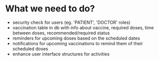 # What we need to do?
* security check for users (eg. 'PATIENT', 'DOCTOR' roles)
* vaccination table in db with info about vaccine, required doses, time between doses, recommended/required status
* reminders for upcoming doses based on the scheduled dates
* notifications for upcoming vaccinations to remind them of their scheduled doses
* enhance user interface structures for activities
  
